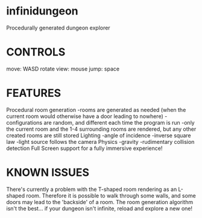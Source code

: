 infinidungeon
=============
Procedurally generated dungeon explorer

CONTROLS
========
move: WASD
rotate view: mouse
jump: space

FEATURES
========
Procedural room generation
-rooms are generated as needed (when the current room would otherwise have a door leading to nowhere)
-configurations are random, and different each time the program is run
-only the current room and the 1-4 surrounding rooms are rendered, but any other created rooms are still stored
Lighting
-angle of incidence
-inverse square law
-light source follows the camera
Physics
-gravity
-rudimentary collision detection
Full Screen support for a fully immersive experience!

KNOWN ISSUES
============
There's currently a problem with the T-shaped room rendering as an L-shaped room. Therefore it is possible to walk through some walls, and some doors may lead to the 'backside' of a room.
The room generation algorithm isn't the best... if your dungeon isn't infinite, reload and explore a new one!
